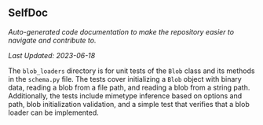 <!--- START SELFDOC --->
## SelfDoc
_Auto-generated code documentation to make the repository easier to navigate and contribute to._

_Last Updated: 2023-06-18_

The `blob_loaders` directory is for unit tests of the `Blob` class and its methods in the `schema.py` file. The tests cover initializing a `Blob` object with binary data, reading a blob from a file path, and reading a blob from a string path. Additionally, the tests include mimetype inference based on options and path, blob initialization validation, and a simple test that verifies that a blob loader can be implemented.

<!--- END SELFDOC --->